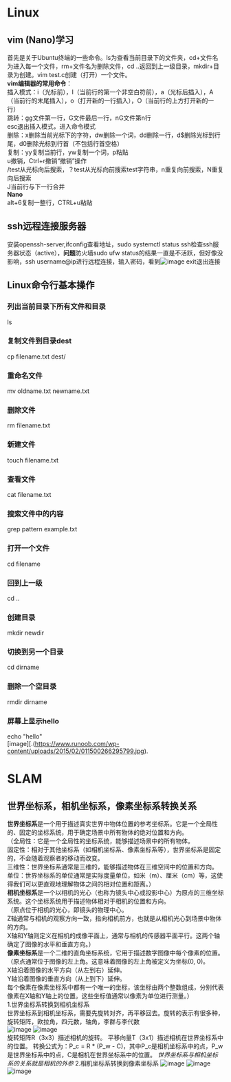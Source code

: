 # Linux
## vim (Nano)学习
首先是关于Ubuntu终端的一些命令。ls为查看当前目录下的文件夹，cd+文件名为进入每一个文件，rm+文件名为删除文件，cd ..返回到上一级目录，mkdir+目录为创建。vim test.c创建（打开）一个文件。  
**vim编辑器的常用命令**：  
插入模式：i（光标前），I（当前行的第一个非空白符前），a（光标后插入），A（当前行的末尾插入），o（打开新的一行插入），O（当前行的上方打开新的一行）  
跳转：gg文件第一行，G文件最后一行，nG文件第n行  
esc退出插入模式，进入命令模式  
删除：x删除当前光标下的字符，dw删除一个词，dd删除一行，d$删除光标到行尾，d0删除光标到行首（不包括行首空格）  
复制：yy复制当前行，yw复制一个词，p粘贴  
u撤销，Ctrl+r撤销“撤销”操作  
/test从光标向后搜索，？test从光标向前搜索test字符串，n重复向前搜索，N重复向后搜索  
J当前行与下一行合并  
**Nano**  
alt+6复制一整行，CTRL+u粘贴  
## ssh远程连接服务器  
安装openssh-server,ifconfig查看地址，sudo systemctl status ssh检查ssh服务器状态（active），**问题**防火墙sudo ufw status的结果一直是不活跃，但好像没影响，ssh username@ip进行远程连接，输入密码，看到![image](https://github.com/user-attachments/assets/77824fac-01f3-41cb-a349-0e8b2fc78594)
exit退出连接

## Linux命令行基本操作  
### 列出当前目录下所有文件和目录  
ls
### 复制文件到目录dest  
cp filename.txt dest/  
### 重命名文件  
mv oldname.txt newname.txt  
### 删除文件
rm filename.txt
### 新建文件
touch filename.txt
### 查看文件
cat filename.txt
### 搜索文件中的内容
grep pattern example.txt
### 打开一个文件
cd filename  
### 回到上一级  
cd ..
### 创建目录
mkdir newdir  
### 切换到另一个目录
cd dirname  
### 删除一个空目录
rmdir dirname
### 屏幕上显示hello  
echo "hello"  
[image][.(https://www.runoob.com/wp-content/uploads/2015/02/011500266295799.jpg).  

# SLAM
## 世界坐标系，相机坐标系，像素坐标系转换关系  
**世界坐标系**是一个用于描述真实世界中物体位置的参考坐标系。它是一个全局性的、固定的坐标系统，用于确定场景中所有物体的绝对位置和方向。  
  （全局性：它是一个全局性的坐标系统，能够描述场景中的所有物体。   
    固定性：相对于其他坐标系（如相机坐标系、像素坐标系等），世界坐标系是固定的，不会随着观察者的移动而改变。  
    三维性：世界坐标系通常是三维的，能够描述物体在三维空间中的位置和方向。  
    单位：世界坐标系的单位通常是实际度量单位，如米（m）、厘米（cm）等，这使得我们可以更直观地理解物体之间的相对位置和距离。）  
**相机坐标系**是一个以相机的光心（也称为镜头中心或投影中心）为原点的三维坐标系统。这个坐标系统用于描述物体相对于相机的位置和方向。  
  （原点位于相机的光心，即镜头的物理中心。  
    Z轴通常与相机的观察方向一致，指向相机前方，也就是从相机光心到场景中物体的方向。  
    X轴和Y轴则定义在相机的成像平面上，通常与相机的传感器平面平行。这两个轴确定了图像的水平和垂直方向。）    
**像素坐标系**是一个二维的直角坐标系统，它用于描述数字图像中每个像素的位置。  
  （原点通常位于图像的左上角。这意味着图像的左上角被定义为坐标(0, 0)。  
    X轴沿着图像的水平方向（从左到右）延伸。  
    Y轴沿着图像的垂直方向（从上到下）延伸。  
    每个像素在像素坐标系中都有一个唯一的坐标，该坐标由两个整数组成，分别代表像素在X轴和Y轴上的位置。这些坐标值通常以像素为单位进行测量。）    
1.世界坐标系转换到相机坐标系    
  世界坐标系到相机坐标系，需要先旋转对齐，再平移回去。旋转的表示有很多种，旋转矩阵，欧拉角，四元数，轴角，李群与李代数  
  ![image](https://github.com/user-attachments/assets/8fddc097-9db5-4fb4-a54a-dae9f9541f6e)
  ![image](https://github.com/user-attachments/assets/98c4caa6-3c6c-49d5-b70a-7818a72aec7c)  
  旋转矩阵R（3x3）描述相机的旋转。
  平移向量T（3x1）描述相机在世界坐标系中的位置。
  转换公式为：P_c = R * (P_w - C)，其中P_c是相机坐标系中的点，P_w是世界坐标系中的点，C是相机在世界坐标系中的位置。
*世界坐标系与相机坐标系的关系就是相机的外参*
2.相机坐标系转换到像素坐标系
![image](https://github.com/user-attachments/assets/3c48d01a-7f9e-43fe-9260-d9d7253a39a0)
![image](https://github.com/user-attachments/assets/fbb890d8-0a4d-46b4-8acb-85f2204e942b)
![image](https://github.com/user-attachments/assets/881bad6f-7adb-4059-a9cc-0aca009b0308)





